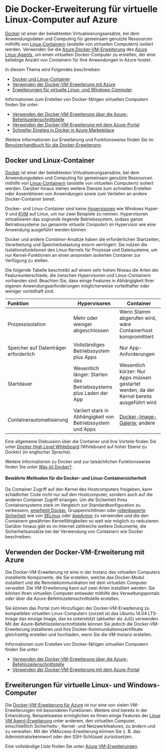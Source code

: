 <properties
	pageTitle="Die Docker-Erweiterung für virtuelle Linux-Computer auf Azure"
	description="Beschreibt Docker und Container sowie die Azure Virtual Machines-Erweiterungen und verweist auf weitere Ressourcen zum Erstellen von Docker-Containern über die Azure-Befehlszeilenschnittstelle und über das Portal."
	services="virtual-machines"
	documentationCenter=""
	authors="squillace"
	manager="timlt"
	editor="tysonn"/>

<tags
	ms.service="virtual-machines"
	ms.devlang="multiple"
	ms.topic="article"
	ms.tgt_pltfrm="vm-linux"
	ms.workload="infrastructure-services"
	ms.date="06/29/2015"
	ms.author="rasquill"/>

# Die Docker-Erweiterung für virtuelle Linux-Computer auf Azure
[Docker](https://www.docker.com/) ist einer der beliebtesten Virtualisierungsansätze, bei dem Anwendungsdaten und Computing für gemeinsam genutzte Ressourcen mithilfe von [Linux-Containern](http://en.wikipedia.org/wiki/LXC) (anstelle von virtuellen Computern) isoliert werden. Verwenden Sie die [Azure Docker-VM-Erweiterung](https://github.com/Azure/azure-docker-extension/blob/master/README.md) des [Azure Linux-Agents](virtual-machines-linux-agent-user-guide.md), um einen virtuellen Docker-Computer zu erstellen, der eine beliebige Anzahl von Containern für Ihre Anwendungen in Azure hostet.

In diesem Thema wird Folgendes beschrieben:

+ [Docker und Linux-Container]
+ [Verwenden der Docker-VM-Erweiterung mit Azure]
+ [Erweiterungen für virtuelle Linux- und Windows-Computer]

Informationen zum Erstellen von Docker-fähigen virtuellen Computern finden Sie unter:

+ [Verwenden der Docker-VM-Erweiterung über die Azure-Befehlszeilenschnittstelle]
+ [Verwenden der Docker-VM-Erweiterung mit dem Azure-Portal]
+ [Schneller Einstieg in Docker in Azure Marketplace]

Weitere Informationen zur Erweiterung und Funktionsweise finden Sie im [Benutzerhandbuch für die Docker-Erweiterung](https://github.com/Azure/azure-docker-extension/blob/master/README.md).

## Docker und Linux-Container
[Docker](https://www.docker.com/) ist einer der beliebtesten Virtualisierungsansätze, bei dem Anwendungsdaten und Computing für gemeinsam genutzte Ressourcen mithilfe von [Linux-Containern](http://en.wikipedia.org/wiki/LXC) (anstelle von virtuellen Computern) isoliert werden. Darüber hinaus stehen weitere Dienste zum schnellen Erstellen oder Assemblieren von Anwendungen sowie zum Verteilen an andere Docker-Container bereit.

Docker- und Linux-Container sind keine [Hypervisoren](http://en.wikipedia.org/wiki/Hypervisor) wie Windows Hyper-V und [KVM](http://www.linux-kvm.org/page/Main_Page) auf Linux, um nur zwei Beispiele zu nennen. Hypervisoren virtualisieren das zugrunde liegende Betriebssystem, sodass ganze Betriebssysteme (so genannte *virtuelle Computer*) im Hypervisor wie eine Anwendung ausgeführt werden können.

Docker und andere *Container*-Ansätze haben die erforderlichen Startzeiten, Verarbeitung und Speicherbelastung enorm verringert. Sie nutzen die Isolationsfunktionen des Linux Kernels für Prozesse und Dateisysteme, um nur Kernel-Funktionen an einen ansonsten isolierten Container zur Verfügung zu stellen.

Die folgende Tabelle beschreibt auf einem sehr hohen Niveau die Arten der Featureunterschiede, die zwischen Hypervisoren und Linux-Containern vorhanden sind. Beachten Sie, dass einige Features in Abhängigkeit Ihrer eigenen Anwendungsanforderungen möglicherweise vorteilhafter oder weniger vorteilhaft sind.

| Funktion | Hypervisoren | Container |
| :------------- |-------------| ----------- |
| Prozessisolation | Mehr oder weniger abgeschlossen | Wenn Stamm abgerufen wird, wäre Containerhost kompromittiert |
| Speicher auf Datenträger erforderlich | Vollständiges Betriebssystem plus Apps | Nur App-Anforderungen |
| Startdauer | Wesentlich länger: Starten des Betriebssystems plus Laden der App | Wesentlich kürzer: Nur Apps müssen gestartet werden, da der Kernel bereits ausgeführt wird |
| Containerautomatisierung | Variiert stark in Abhängigkeit von Betriebssystem und Apps | [Docker-Image-Galerie](https://registry.hub.docker.com/); andere

Eine allgemeine Diskussion über die Container und ihre Vorteile finden Sie unter [Docker High Level Whiteboard](http://channel9.msdn.com/Blogs/Regular-IT-Guy/Docker-High-Level-Whiteboard) (Whiteboard auf hoher Ebene zu Docker) (in englischer Sprache).

Weitere Informationen zu Docker und zur tatsächlichen Funktionsweise finden Sie unter [Was ist Docker?](https://www.docker.com/whatisdocker/).

#### Bewährte Methoden für die Docker- und Linux-Containersicherheit

Da Container Zugriff auf den Kernel des Hostcomputers freigeben, kann schädlicher Code nicht nur auf den Hostcomputer, sondern auch auf die anderen Container Zugriff erlangen. Um die Sicherheit Ihres Containersystems stark im Vergleich zur Standardkonfiguration zu verbessern, [empfiehlt Docker](https://docs.docker.com/articles/security/), Gruppenrichtlinien oder [rollenbasierte Sicherheit](http://en.wikipedia.org/wiki/Role-based_access_control) wie von [SELinux](http://selinuxproject.org/page/Main_Page) oder [AppArmor](http://wiki.apparmor.net/index.php/Main_Page) zu verwenden und die den Containern gewährten Kernelfähigkeiten so weit wie möglich zu reduzieren. Darüber hinaus gibt es im Internet zahlreiche weitere Dokumente, die Sicherheitsansätze bei der Verwendung von Containern wie Docker beschreiben.

## Verwenden der Docker-VM-Erweiterung mit Azure

Die Docker-VM-Erweiterung ist eine in der Instanz des virtuellen Computers installierte Komponente, die Sie erstellen, welche das Docker-Modul installiert und die Remotekommunikation mit dem virtuellen Computer verwaltet. Die VM-Erweiterung kann auf zwei Arten installiert werden: Sie können Ihren virtuellen Computer entweder mithilfe des Verwaltungsportals oder über die Azure-Befehlszeilenschnittstelle erstellen.

Sie können das Portal zum Hinzufügen der Docker-VM-Erweiterung zu kompatiblen virtuellen Linux-Computern (zurzeit ist das Ubuntu 14.04 LTS-Image das einzige Image, das es unterstützt (aktueller als Juli)) verwenden. Mit der Azure-Befehlszeilenschnittstelle können Sie jedoch die Docker-VM-Erweiterung installieren und Ihre Docker-Kommunikationszertifikate gleichzeitig erstellen und hochladen, wenn Sie die VM-Instanz erstellen.

Informationen zum Erstellen von Docker-fähigen virtuellen Computern finden Sie unter:

+ [Verwenden der Docker-VM-Erweiterung über die Azure-Befehlszeilenschnittstelle]
+ [Verwenden der Docker-VM-Erweiterung mit dem Azure-Portal]

## Erweiterungen für virtuelle Linux- und Windows-Computer
Die [Docker-VM-Erweiterung für Azure](https://github.com/Azure/azure-docker-extension/blob/master/README.md) ist nur eine von vielen VM-Erweiterungen mit besonderen Funktionen. Weitere sind bereits in der Entwicklung. Beispielsweise ermöglichen es Ihnen einige Features der [Linux VM Agent-Erweiterung](virtual-machines-linux-agent-user-guide.md) unter anderem, den virtuellen Computer, einschließlich Sicherheits-, Kernel- und Netzwerkfeatures, zu ändern und zu verwalten. Mit der VMAccess-Erweiterung können Sie z. B. das Administratorkennwort oder den SSH-Schlüssel zurücksetzen.

Eine vollständige Liste finden Sie unter [Azure VM-Erweiterungen](http://msdn.microsoft.com/library/azure/dn606311.aspx).

<!--Anchors-->
[Verwenden der Docker-VM-Erweiterung über die Azure-Befehlszeilenschnittstelle]: http://azure.microsoft.com/documentation/articles/virtual-machines-docker-with-xplat-cli/
[Verwenden der Docker-VM-Erweiterung mit dem Azure-Portal]: http://azure.microsoft.com/documentation/articles/virtual-machines-docker-with-portal/
[Schneller Einstieg in Docker in Azure Marketplace]: http://azure.microsoft.com/documentation/articles/virtual-machines-docker-ubuntu-quickstart/
[Docker und Linux-Container]: #Docker-and-Linux-Containers
[Verwenden der Docker-VM-Erweiterung mit Azure]: #How-to-use-the-Docker-VM-Extension-with-Azure
[Erweiterungen für virtuelle Linux- und Windows-Computer]: #Virtual-Machine-Extensions-For-Linux-and-Windows
 

<!---HONumber=August15_HO6-->